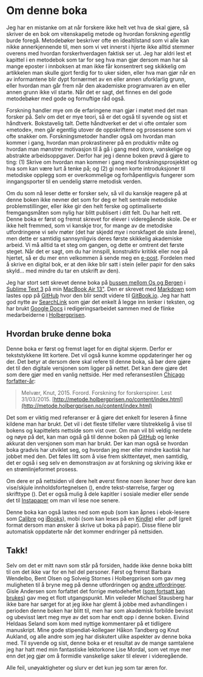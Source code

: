 # Om denne boka

Jeg har en mistanke om at når forskere ikke helt vet hva de skal gjøre, så skriver de en bok om vitenskapelig metode og hvordan forskning _egentlig_ burde foregå. Metodebøker beskriver ofte en idealtilstand som vi alle kan nikke annerkjennende til, men som vi vet innerst i hjerte ikke alltid stemmer overens med hvordan forskerhverdagen faktisk ser ut. Jeg har aldri lest et kapittel i en metodebok som tar for seg hva man gjør dersom man har så mange eposter i innboksen at man ikke får konsentrert seg skikkelig om artikkelen man skulle gjort ferdig for to uker siden, eller hva man gjør når en av informantene blir dypt fornærmet av en eller annen uforklarlig grunn, eller hvordan man går frem når den akademiske programvaren av en eller annen grunn ikke vil starte. Når det er sagt, det finnes en del gode metodebøker med gode og fornuftige råd også.

Forskning handler mye om de erfaringene man gjør i møtet med det man forsker på. Selv om det er mye teori, så er det også til syvende og sist et håndtverk. Bokstavelig talt. Dette håndtverket er det vi ofte omtaler som «metode», men går egentlig utover de oppskriftene og prosessene som vi ofte snakker om. Forskningsmetoder handler også om hvordan man kommer i gang, hvordan man prokrastinerer på en produktiv måte og hvordan man mønstrer motivasjon til å gå i gang med store, vanskelige og abstrakte arbeidsoppgaver. Derfor har jeg i denne boken prøvd å gjøre to ting: (1) Skrive om hvordan man kommer i gang med forskningsprosjektet og hva som kan være lurt å tenke på; og (2) gi noen korte introduksjoner til metodiske opplegg som er overkommelige og forhåpentligvis fungerer som inngangsporter til en uendelig større metodisk verden.

Om du som nå leser dette er forsker selv, så vil du kanskje reagere på at denne boken ikke nevner det som for deg er helt sentrale metodiske problemstillinger, eller ikke gir den helt ferske og optimaliserte fremgangsmåten som nylig har blitt publisert i ditt felt. Du har helt rett. Denne boka er først og fremst skrevet for elever i videregående skole. De er ikke helt fremmed, som vi kanskje tror, for mange av de metodiske utfordringene vi selv møter (det har skjedd _mye_ i norskfaget de siste årene), men dette er samtidig sannsynligvis deres første skikkelig akademiske arbeid. Vi må alltid ta et steg om gangen, og dette er omtrent det første steget. Når det er sagt, om du har innspill, konstruktiv kritikk eller noe på hjertet, så er du mer enn velkommen å sende meg en [e-post](mailto:knut.melvar@uib.no). Fordelen med å skrive en digital bok, er at den ikke blir satt i stein (eller papir for den saks skyld… med mindre du tar en utskrift av den).

Jeg har stort sett skrevet denne boka på [bussen mellom Os og Bergen][0738-0001] i [Sublime Text 3][0738-0002] på min [MacBook Air 13"][0738-0003]. Den er skrevet med [Markdown][0738-0004] som lastes opp på [GitHub](http://github.com/kmelve/forskning-for-forskerspirer) hvor den blir sendt videre til [GitBook.io](http://gitbook.io). Jeg har hatt god nytte av [SearchLink][0738-0005] som gjør det enkelt å legge inn lenker i teksten, og har brukt [Google Docs][0738-0006] i redigeringsarbeidet sammen med de flinke medarbeiderne i [Holbergprisen](http://holbergprisen.no/kontakt.html).

[0738-0001]: https://www.skyss.no/
[0738-0002]: http://www.sublimetext.com/3
[0738-0003]: http://support.apple.com/kb/SP631
[0738-0004]: http://daringfireball.net/projects/markdown/syntax
[0738-0005]: http://brettterpstra.com/projects/searchlink/
[0738-0006]: http://www.google.com/docs/about/

## Hvordan bruke denne boka

Denne boka er først og fremst laget for en digital skjerm. Derfor er tekststykkene litt kortere. Det vil også kunne komme oppdateringer her og der. Det betyr at dersom dere skal refere til denne boka, så bør dere gjøre det til den digitale versjonen som ligger på nettet. Det kan dere gjøre det som dere gjør med en vanlig nettside. Her med referansestilen [Chicago forfatter-år](http://sokogskriv.no/kildebruk-og-referanser/referansestiler/chicago-forfatter-aar/):

>   Melvær, Knut, 2015. Forord. Forskning for forskerspirer. Lest 31/03/2015. [http://metode.holbergprisen.no/content/index.html](http://metode.holbergprisen.no/content/index.html)

Det som er viktig med referanser er å gjøre det enkelt for leseren å finne kildene man har brukt. Det vil i det fleste tilfeller være tilstrekkelig å vise til bokens og kapittelets nettside som vist over. Om man vil bli veldig nerdete og nøye på det, kan man også gå til denne boken på [GitHub](https://github.com/kmelve/forskning-for-forskerspirer) og lenke akkurat den versjonen som man har brukt. Der kan man også se hvordan boka gradvis har utviklet seg, og hvordan jeg mer eller mindre kaotisk har jobbet med den. Det føles litt som å vise frem skittentøyet, men samtidig, det er også i seg selv en demonstrasjon av at forskning og skriving ikke er en strømlinjeformet prosess.

Om dere er på nettsiden vil dere helt øverst finne noen ikoner hvor dere kan vise/skjule innholdsfortegnelsen (<i class="fa fa-align-justify"></i>), endre tekst-størrelse, farger og skrifttype (<i class="fa fa-font"></i>). Det er også mulig å dele kapitler i sosiale medier eller sende det til [Instapaper](http://instapaper.com) om man vil lese noe senere. <!-- Der kan dere også finne indeks/register () med ordforklaringer og søke i boka (<i class="fa fa-search"></i>). -->

Denne boka kan også lastes ned som epub (som kan åpnes i ebok-lesere som [Calibre][8112-0001] og [iBooks][8112-0002]), mobi (som kan leses på en [Kindle](https://kindle.amazon.com/)) eller .pdf (greit format dersom man ønsker å skrive ut boka på papir). Disse filene blir automatisk oppdaterte når det kommer endringer på nettsiden.

[8112-0001]: http://calibre-ebook.com/
[8112-0002]: https://www.apple.com/ibooks/

## Takk!

Selv om det er mitt navn som står på forsiden, hadde ikke denne boka blitt til om det ikke var for en hel del personer. Først og fremst Barbara Wendelbo, Bent Olsen og Solveig Stornes i Holbergprisen som gav meg muligheten til å bryne meg på denne utfordringen og [andre utfordringer](http://u-dan.net/holbergprisen). Gisle Andersen som forfattet det forrige metodeheftet ([som fortsatt kan brukes](http://www.holbergprisen.no/images/materiell/2008_skole_elevkompendium.pdf)) gav meg et flott utgangspunkt. Min veileder Michael Stausberg har ikke bare har sørget for at jeg ikke har glemt å jobbe med avhandlingen i perioden denne boken har blitt til, men har som akademisk forbilde bevisst og ubevisst lært meg mye av det som har endt opp i denne boken. Eivind Heldaas Seland som kom med nyttige kommentarer på et tidligere manuskript. Mine gode stipendiat-kollegaer Håkon Tandberg og Knut Aukland, og alle andre som jeg har diskutert ulike aspekter av denne boka med. Til syvende og sist, denne boka er et resultat av de mange samtalene jeg har hatt med min fantastiske lektorkone Lise Mordal, som vet mye mer enn det jeg gjør om å formidle vanskelige saker til elever i videregående.

Alle feil, unøyaktigheter og slurv er det kun jeg som tar æren for.
